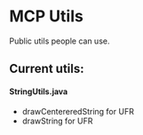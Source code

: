 # MCP Utils
Public utils people can use.

## Current utils:

#### StringUtils.java
- drawCentereredString for UFR
- drawString for UFR

